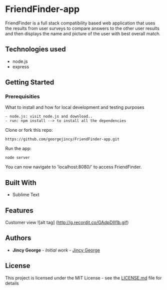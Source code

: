 # FriendFinder-app
FriendFinder is a full stack compatibility based web application that uses the results from user surveys to compare answers to the other user results and then displays the name and picture of the user with best overall match.

## Technologies used
- node.js
- express

## Getting Started

### Prerequisities

What to install and how for local development and testing purposes

```
- node.js: visit node.js and download..
- run: npm install --> to install all the dependencies
```

Clone or fork this repo:

```
https://github.com/georgejincy/FriendFinder-app.git
```

Run the app:

```
node server
```

You can now navigate to 'localhost:8080/' to access FriendFinder.

## Built With

* Sublime Text


## Features

Customer view
![alt tag] (http://g.recordit.co/GAdpDIll1b.gif)

## Authors

* **Jincy George** - *Initial work* - [Jincy George](https://github.com)


## License

This project is licensed under the MIT License - see the [LICENSE.md](LICENSE.md) file for details

